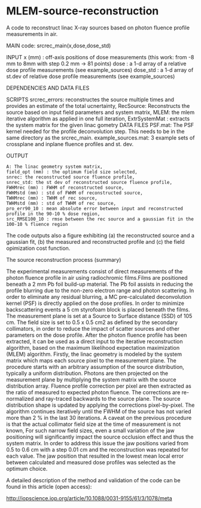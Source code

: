 # MLEM-source-reconstruction

A code to reconstruct linac X-ray sources based on photon fluence profile measurements in air. 

MAIN code: srcrec_main(x,dose,dose_std)

INPUT
    x (mm) : off-axis positions of dose measurements (this work: from -8 mm to 8mm with step 0.2 mm -> 81 points)
    dose : a 1-d array of a relative dose profile measurements (see example_sources)
    dose_std : a 1-d array of st.dev of relative dose profile measurements (see example_sources)

DEPENDENCIES AND DATA FILES

SCRIPTS
    srcrec_errors: reconstructes the source multiple times and provides an estimate of the total ucnertainty,
    RecSource: Reconstructs the source based on input field parameters and system matrix,
    MLEM: the mlem iterative algorithm as applied in one full iteration,
    ExtrSystemMat : extracts the system matrix for the given linac gometry
DATA FILES
    PSF.mat: The PSF kernel needed for the profile deconvolution step. This needs to be in the same directory as the srcrec_main.
    example_sources.mat: 3 example sets of crossplane and inplane fluence profiles and st. dev. 

OUTPUT 

    A: The linac geometry system matrix,
    field_opt (mm) : the optimum field size selected, 
    snrec: the reconstructed source fluence profile, 
    snrec_std: the st dev of reconstructed source fluence profile,
    FWHMrec (mm) : FWHM of reconstructed source,
    FWHMstd (mm) : std of FWHM of reconstructed source,
    TWHMrec (mm) : TWHM of rec source, 
    TWHMstd (mm) : std of TWHM of rec source, 
    pro_err90_10 : mean absolute error between input and reconstructed profile in the 90-10 % dose region, 
    src_RMSE100_10 : rmse between the rec source and a gaussian fit in the 100-10 % fluence region

The code outputs also a figure exhibiting (a) the reconstructed source and a gaussian fit, 
(b) the measured and reconstructed profile and (c) the field opimization cost function. 

The source reconstruction process (summary)

The experimental measurements consist of direct measurements of the photon fluence profile in air using radiochromic films.Films are positioned beneath a 2 mm Pb foil build-up material. The Pb foil assists in reducing the profile blurring due to the non-zero electron range and photon scattering. In order to eliminate any residual blurring, a MC pre-calculated deconvolution kernel (PSF) is directly
applied on the dose profiles.  In order to minimize backscattering events a 5 cm styrofoam block is placed beneath the films. The
measurement plane is set at a Source to Surface distance (SSD) of 105 cm. The field size is set to 0.5 x 0.5 cm2 as defined by the secondary collimators, in order to reduce the impact of scatter sources and other parameters on the dose profile.
After the photon fluence profile has been extracted, it can be used as a direct input to the iterative reconstruction algorithm, based on the maximum likelihood expectation maximization (MLEM) algorithm. Firstly, the linac geometry is modeled
by the system matrix which maps each source pixel to the measurement plane. The procedure starts with an arbitrary assumption of the source distribution, typically a uniform distribution. Photons are then projected on the measurement plane by multiplying the system matrix with the source distribution array. Fluence profile correction per pixel are then extracted as the ratio of measured to expected photon  fluence. The corrections are re-normalized and ray-traced backwards to the source plane. The source distribution shape is updated by applying the corrections pixel-by-pixel. The algorithm continues iteratively until the FWHM of the source has not varied
more than 2 % in the last 30 iterations. A caveat on the previous procedure is that the actual collimator field size at the time of measurement is not known, For such narrow field sizes, even a small variation of the jaw positioning will significantly impact the source occlusion effect and thus the system matrix. In order to address this issue the jaw positions varied from 0.5 to 0.6 cm with a step 0.01 cm and the reconstruction was repeated for each value. The jaw position that resulted in the lowest mean local error between
calculated and measured dose profiles was selected as the optimum choice.


A detailed description of the method and validation of the code can be found in this article (open access): 

http://iopscience.iop.org/article/10.1088/0031-9155/61/3/1078/meta

